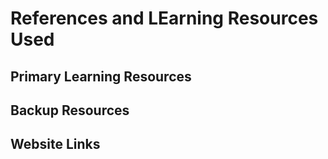 # References and LEarning Resources Used

## Primary Learning Resources

## Backup Resources

## Website Links

